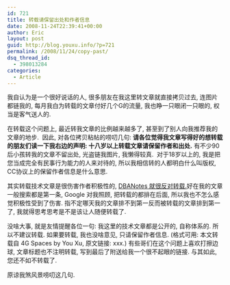 ```yaml
---
id: 721
title: 转载请保留出处和作者信息
date: 2008-11-24T22:39:41+00:00
author: Eric
layout: post
guid: http://blog.youxu.info/?p=721
permalink: /2008/11/24/copy-past/
dsq_thread_id:
  - 398013284
categories:
  - Article
---
```

我自认为是一个很好说话的人, 很多朋友在我这里转文章就直接拷贝过去, 连图片都链我的, 每月我白为转载的文章付好几个G的流量, 我也睁一只眼闭一只眼的, 权当是客气送人的. 

在转载这个问题上, 最近转我文章的比例越来越多了, 甚至到了别人向我推荐我的文章的地步.  因此, 对各位拷贝粘帖的唠叨几句: **请各位觉得我文章写得好的想转载的朋友们读一下我右边的声明: 十八岁以上转载文章请保留作者和出处.** 有不少90后小孩转我的文章不留出处, 光盗链我图片, 我懒得较真.  对于18岁以上的, 我是把您当成完全有民事行为能力的人来对待的, 所以我相信转的人都明白什么叫版权, CC协议上的保留作者信息是什么意思. 

其实转载技术文章是很伤害作者积极性的, [DBANotes 就很反对转载.](http://www.dbanotes.net/review/anti_copy_tech_articles.html)好在我的文章一般搜索都是第一条, Google 对我照顾, 把转载的都排在后面, 所以我也不怎么感觉积极性受到了伤害. 指不定哪天我的文章排不到第一反而被转载的文章排到第一了, 我就得思考思考是不是该让人随便转载了. 

没啥大事, 就是友情提醒各位一句: 我这里的技术文章都是公开的, 自称体系的. 所以不建议转载. 如果要转载, 我也没啥意见, 只请保留作者信息. (格式可用: 本文转载自 4G Spaces by You Xu, 原文链接: xxx.) 有些哥们在这个问题上喜欢打擦边球, 文章标题也不注明转载, 写到最后了附送给我一个很不起眼的链接. 与其如此, 您还不如不转载了. 

原谅我煞风景唠叨这几句.